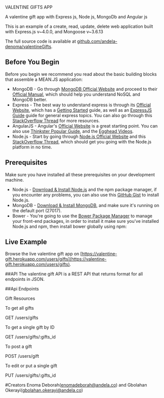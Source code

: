 VALENTINE GIFTS APP

A valentine gift app with Express js, Node js, MongoDb and Angular js

This is an example of a create, read, update, delete web application built with Express.js v~4.0.0, and Mongoose v~3.6.13 

The full source code is available at [github.com/andela-denoma/valentineGifts](https://github.com/andela-denoma/valentineGifts).

## Before You Begin 
Before you begin we recommend you read about the basic building blocks that assemble a MEAN.JS application: 
* MongoDB - Go through [MongoDB Official Website](http://mongodb.org/) and proceed to their [Official Manual](http://docs.mongodb.org/manual/), which should help you understand NoSQL and MongoDB better.
* Express - The best way to understand express is through its [Official Website](http://expressjs.com/), which has a [Getting Started](http://expressjs.com/starter/installing.html) guide, as well as an [ExpressJS Guide](http://expressjs.com/guide/error-handling.html) guide for general express topics. You can also go through this [StackOverflow Thread](http://stackoverflow.com/questions/8144214/learning-express-for-node-js) for more resources.
* AngularJS - Angular's [Official Website](http://angularjs.org/) is a great starting point. You can also use [Thinkster Popular Guide](http://www.thinkster.io/), and the [Egghead Videos](https://egghead.io/).
* Node.js - Start by going through [Node.js Official Website](http://nodejs.org/) and this [StackOverflow Thread](http://stackoverflow.com/questions/2353818/how-do-i-get-started-with-node-js), which should get you going with the Node.js platform in no time.

## Prerequisites
Make sure you have installed all these prerequisites on your development machine.
* Node.js - [Download & Install Node.js](http://www.nodejs.org/download/) and the npm package manager, if you encounter any problems, you can also use this [GitHub Gist](https://gist.github.com/isaacs/579814) to install Node.js.
* MongoDB - [Download & Install MongoDB](http://www.mongodb.org/downloads), and make sure it's running on the default port (27017).
* Bower - You're going to use the [Bower Package Manager](http://bower.io/) to manage your front-end packages, in order to install it make sure you've installed Node.js and npm, then install bower globally using npm:

## Live Example
Browse the live valentine gift app on [https://valentine-gift.herokuapp.com/users/gifts](https://valentine-gift.herokuapp.com/users/gifts).

##API
The valentine gift API is a REST API that returns format for all endpoints in JSON.

##Api Endpoints

Gift Resources

To get all gifts

GET /users/gifts

To get a single gift by ID

GET /users/gifts/:gifts_id
  
To post a gift

POST /users/gift

To edit or put a single gift

PUT /users/gifts/:gifts_id

#Creators
Enoma Deborah(enomadeborah@andela.co) and 
Gbolahan Okerayi(gbolahan.okerayi@andela.co)